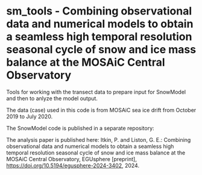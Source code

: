 # sm_tools - Combining observational data and numerical models to obtain a seamless high temporal resolution seasonal cycle of snow and ice mass balance at the MOSAiC Central Observatory

Tools for working with the transect data to prepare input for SnowModel and then to anlyze the model output. 

The data (case) used in this code is from MOSAiC sea ice drift from October 2019 to July 2020.

The SnowModel code is published in a separate repository:

The analysis paper is published here: 
Itkin, P. and Liston, G. E.: Combining observational data and numerical models to obtain a seamless high temporal resolution seasonal cycle of snow and ice mass balance at the MOSAiC Central Observatory, EGUsphere [preprint], https://doi.org/10.5194/egusphere-2024-3402, 2024. 

